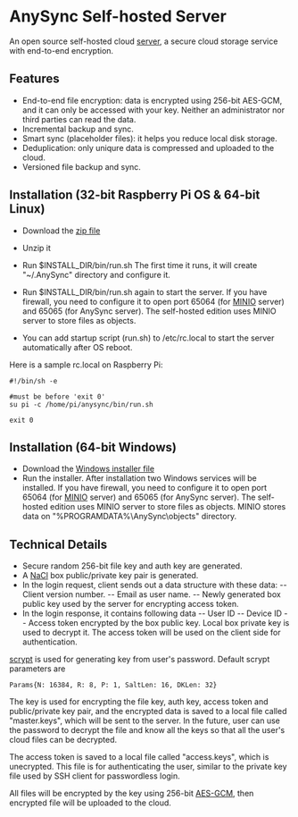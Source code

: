 # AnySync Self-hosted Server

An open source self-hosted cloud [server](https://anysync.net), a secure cloud storage service with end-to-end encryption.

## Features
- End-to-end file encryption: data is encrypted using 256-bit AES-GCM, and it can only be accessed with your key. Neither an administrator nor third parties can read the data.
- Incremental backup and sync.
- Smart sync (placeholder files): it helps you reduce local disk storage.
- Deduplication: only uniqure data is compressed and uploaded to the cloud.
- Versioned file backup and sync.

## Installation (32-bit Raspberry Pi OS &amp; 64-bit Linux)

- Download the [zip file](https://github.com/anysync/server/releases)
- Unzip it
- Run $INSTALL_DIR/bin/run.sh
  The first time it runs, it will create "~/.AnySync" directory and configure it.

- Run $INSTALL_DIR/bin/run.sh again to start the server.
  If you have firewall, you need to configure it to open port 65064 (for [MINIO](https://github.com/minio/) server) and 65065 (for AnySync server). The
  self-hosted edition uses MINIO server to store files as objects.

- You can add startup script (run.sh) to /etc/rc.local to start the server automatically after OS reboot.

Here is a sample rc.local on Raspberry Pi:
```
#!/bin/sh -e

#must be before 'exit 0'
su pi -c /home/pi/anysync/bin/run.sh

exit 0

```

## Installation (64-bit Windows)

- Download the [Windows installer file](https://github.com/anysync/server/releases)
- Run the installer. After installation two Windows services will be installed. 
  If you have firewall, you need to configure it to open port 65064 (for [MINIO](https://github.com/minio/) server) and 65065 (for AnySync server). The
  self-hosted edition uses MINIO server to store files as objects. MINIO stores data on "%PROGRAMDATA%\AnySync\objects" directory.

## Technical Details
- Secure random 256-bit file key and auth key are generated.
- A [NaCl](https://en.wikipedia.org/wiki/NaCl_(software)) box public/private key pair is generated.
- In the login request, client sends out a data structure with these data:
-- Client version number.
-- Email as user name.
-- Newly generated box public key used by the server for encrypting access token.
- In the login response, it contains following data
-- User ID
-- Device ID
-- Access token encrypted by the box public key. Local box private key is used to decrypt it. The access token will be used on the client side for authentication.

[scrypt](https://en.wikipedia.org/wiki/Scrypt "scrypt") is used for generating key from user's password. Default scrypt parameters are 

`Params{N: 16384, R: 8, P: 1, SaltLen: 16, DKLen: 32}`

The key is used for encrypting the file key, auth key, access token and public/private key pair, and the encrypted data is saved to a local file called "master.keys", which will be sent to the server. In the future, user can use the password to decrypt the file and know all the keys so that all the user's cloud files can be decrypted.

The access token is saved to a local file called "access.keys", which is unecrypted. This file is for authenticating the user, similar to the private key file used by SSH client for passwordless login.

All files will be encrypted by the key using 256-bit [AES-GCM](https://en.wikipedia.org/wiki/Galois/Counter_Mode "AES-GCM"), then encrypted file will be uploaded to the cloud.


